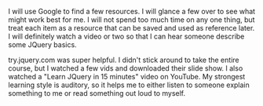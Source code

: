 I will use Google to find  a few resources. I will glance a few over to see what might work best for me. I will not spend too much time on any one thing, but treat each item as a resource that can be saved and used as reference later. I will definitely watch a video or two so that I can hear someone describe some JQuery basics.

try.jquery.com was super helpful. I didn't stick around to take the entire course, but I watched a few vids and downloaded their slide show. I also watched a "Learn JQuery in 15 minutes" video on YouTube. My strongest learning style is auditory, so it helps me to either listen to someone explain something to me or read something out loud to myself. 